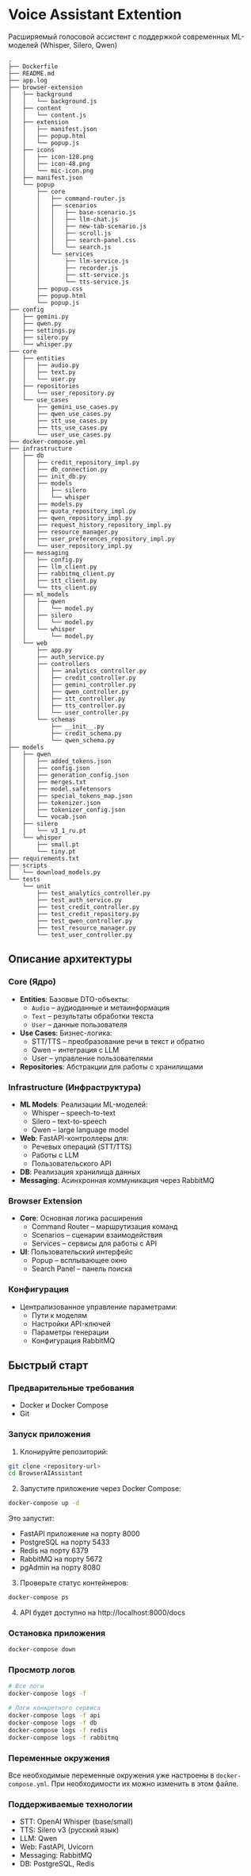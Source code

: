 # Voice Assistant Extention

Расширяемый голосовой ассистент с поддержкой современных ML-моделей (Whisper, Silero, Qwen)

```
.
├── Dockerfile
├── README.md
├── app.log
├── browser-extension
│   ├── background
│   │   └── background.js
│   ├── content
│   │   └── content.js
│   ├── extension
│   │   ├── manifest.json
│   │   ├── popup.html
│   │   └── popup.js
│   ├── icons
│   │   ├── icon-128.png
│   │   ├── icon-48.png
│   │   └── mic-icon.png
│   ├── manifest.json
│   └── popup
│       ├── core
│       │   ├── command-router.js
│       │   ├── scenarios
│       │   │   ├── base-scenario.js
│       │   │   ├── llm-chat.js
│       │   │   ├── new-tab-scenario.js
│       │   │   ├── scroll.js
│       │   │   ├── search-panel.css
│       │   │   └── search.js
│       │   └── services
│       │       ├── llm-service.js
│       │       ├── recorder.js
│       │       ├── stt-service.js
│       │       └── tts-service.js
│       ├── popup.css
│       ├── popup.html
│       └── popup.js
├── config
│   ├── gemini.py
│   ├── qwen.py
│   ├── settings.py
│   ├── silero.py
│   └── whisper.py
├── core
│   ├── entities
│   │   ├── audio.py
│   │   ├── text.py
│   │   └── user.py
│   ├── repositories
│   │   └── user_repository.py
│   └── use_cases
│       ├── gemini_use_cases.py
│       ├── qwen_use_cases.py
│       ├── stt_use_cases.py
│       ├── tts_use_cases.py
│       └── user_use_cases.py
├── docker-compose.yml
├── infrastructure
│   ├── db
│   │   ├── credit_repository_impl.py
│   │   ├── db_connection.py
│   │   ├── init_db.py
│   │   ├── models
│   │   │   ├── silero
│   │   │   └── whisper
│   │   ├── models.py
│   │   ├── quota_repository_impl.py
│   │   ├── qwen_repository_impl.py
│   │   ├── request_history_repository_impl.py
│   │   ├── resource_manager.py
│   │   ├── user_preferences_repository_impl.py
│   │   └── user_repository_impl.py
│   ├── messaging
│   │   ├── config.py
│   │   ├── llm_client.py
│   │   ├── rabbitmq_client.py
│   │   ├── stt_client.py
│   │   └── tts_client.py
│   ├── ml_models
│   │   ├── qwen
│   │   │   └── model.py
│   │   ├── silero
│   │   │   └── model.py
│   │   └── whisper
│   │       └── model.py
│   └── web
│       ├── app.py
│       ├── auth_service.py
│       ├── controllers
│       │   ├── analytics_controller.py
│       │   ├── credit_controller.py
│       │   ├── gemini_controller.py
│       │   ├── qwen_controller.py
│       │   ├── stt_controller.py
│       │   ├── tts_controller.py
│       │   └── user_controller.py
│       └── schemas
│           ├── __init__.py
│           ├── credit_schema.py
│           └── qwen_schema.py
├── models
│   ├── qwen
│   │   ├── added_tokens.json
│   │   ├── config.json
│   │   ├── generation_config.json
│   │   ├── merges.txt
│   │   ├── model.safetensors
│   │   ├── special_tokens_map.json
│   │   ├── tokenizer.json
│   │   ├── tokenizer_config.json
│   │   └── vocab.json
│   ├── silero
│   │   └── v3_1_ru.pt
│   └── whisper
│       ├── small.pt
│       └── tiny.pt
├── requirements.txt
├── scripts
│   └── download_models.py
└── tests
    └── unit
        ├── test_analytics_controller.py
        ├── test_auth_service.py
        ├── test_credit_controller.py
        ├── test_credit_repository.py
        ├── test_qwen_controller.py
        ├── test_resource_manager.py
        └── test_user_controller.py
```

## Описание архитектуры

### Core (Ядро)
- **Entities**: Базовые DTO-объекты:
  - `Audio` – аудиоданные и метаинформация
  - `Text` – результаты обработки текста
  - `User` – данные пользователя
- **Use Cases**: Бизнес-логика:
  - STT/TTS – преобразование речи в текст и обратно
  - Qwen – интеграция с LLM
  - User – управление пользователями
- **Repositories**: Абстракции для работы с хранилищами

### Infrastructure (Инфраструктура)
- **ML Models**: Реализации ML-моделей:
  - Whisper – speech-to-text
  - Silero – text-to-speech
  - Qwen – large language model
- **Web**: FastAPI-контроллеры для:
  - Речевых операций (STT/TTS)
  - Работы с LLM 
  - Пользовательского API
- **DB**: Реализация хранилища данных
- **Messaging**: Асинхронная коммуникация через RabbitMQ

### Browser Extension
- **Core**: Основная логика расширения
  - Command Router – маршрутизация команд
  - Scenarios – сценарии взаимодействия
  - Services – сервисы для работы с API
- **UI**: Пользовательский интерфейс
  - Popup – всплывающее окно
  - Search Panel – панель поиска

### Конфигурация
- Централизованное управление параметрами:
  - Пути к моделям
  - Настройки API-ключей
  - Параметры генерации
  - Конфигурация RabbitMQ

## Быстрый старт

### Предварительные требования
- Docker и Docker Compose
- Git

### Запуск приложения
1. Клонируйте репозиторий:
```bash
git clone <repository-url>
cd BrowserAIAssistant
```

2. Запустите приложение через Docker Compose:
```bash
docker-compose up -d
```

Это запустит:
- FastAPI приложение на порту 8000
- PostgreSQL на порту 5433
- Redis на порту 6379
- RabbitMQ на порту 5672
- pgAdmin на порту 8080

3. Проверьте статус контейнеров:
```bash
docker-compose ps
```

4. API будет доступно на http://localhost:8000/docs

### Остановка приложения
```bash
docker-compose down
```

### Просмотр логов
```bash
# Все логи
docker-compose logs -f

# Логи конкретного сервиса
docker-compose logs -f api
docker-compose logs -f db
docker-compose logs -f redis
docker-compose logs -f rabbitmq
```

### Переменные окружения
Все необходимые переменные окружения уже настроены в `docker-compose.yml`. При необходимости их можно изменить в этом файле.

### Поддерживаемые технологии
- STT: OpenAI Whisper (base/small)
- TTS: Silero v3 (русский язык)
- LLM: Qwen
- Web: FastAPI, Uvicorn
- Messaging: RabbitMQ
- DB: PostgreSQL, Redis